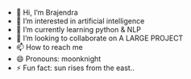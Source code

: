 - 👋 Hi, I’m Brajendra
- 👀 I’m interested in artificial intelligence 
- 🌱 I’m currently learning python & NLP
- 💞️ I’m looking to collaborate on A LARGE PROJECT 
- 📫 How to reach me 
- 😄 Pronouns: moonknight
- ⚡ Fun fact: sun rises from the east..

<!---
Moonknight10/Moonknight10 is a ✨ special ✨ repository because its `README.md` (this file) appears on your GitHub profile.
You can click the Preview link to take a look at your changes.
--->
